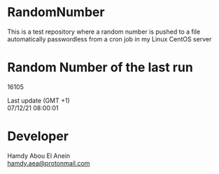 # RandomNumber    
This is a test repository where a random number is pushed to a file automatically passwordless from a cron job in my Linux CentOS server    
# Random Number of the last run   
16105
      
Last update (GMT +1)    
07/12/21 08:00:01
# Developer    
Hamdy Abou El Anein   
hamdy.aea@protonmail.com
